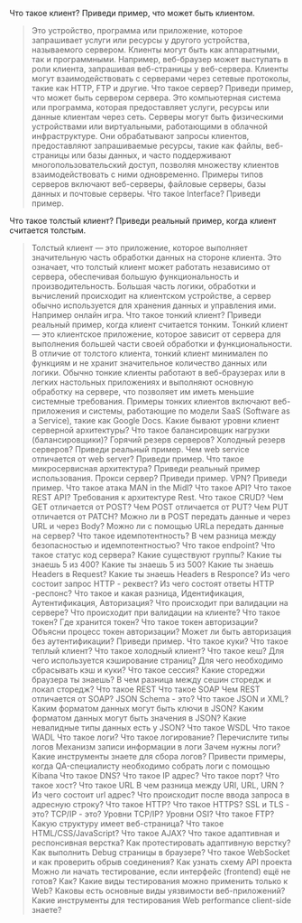 Что такое клиент? Приведи пример, что может быть клиентом.
>Это устройство, программа или приложение, которое запрашивает услуги или ресурсы у другого устройства, называемого сервером. Клиенты могут быть как аппаратными, так и программными. Например, веб-браузер может выступать в роли клиента, запрашивая веб-страницы у веб-сервера. Клиенты могут взаимодействовать с серверами через сетевые протоколы, такие как HTTP, FTP и другие.
Что такое сервер? Приведи пример, что может быть сервером сервера.
>Это компьютерная система или программа, которая предоставляет услуги, ресурсы или данные клиентам через сеть. Серверы могут быть физическими устройствами или виртуальными, работающими в облачной инфраструктуре. Они обрабатывают запросы клиентов, предоставляют запрашиваемые ресурсы, такие как файлы, веб-страницы или базы данных, и часто поддерживают многопользовательский доступ, позволяя множеству клиентов взаимодействовать с ними одновременно. Примеры типов серверов включают веб-серверы, файловые серверы, базы данных и почтовые серверы.
Что такое Interface? Приведи пример.
>
Что такое толстый клиент? Приведи реальный пример, когда клиент считается толстым.
>Толстый клиент — это приложение, которое выполняет значительную часть обработки данных на стороне клиента. Это означает, что толстый клиент может работать независимо от сервера, обеспечивая большую функциональность и производительность. Большая часть логики, обработки и вычислений происходит на клиентском устройстве, а сервер обычно используется для хранения данных и управления ими. Например онлайн игра.
Что  такое тонкий клиент? Приведи реальный пример, когда клиент считается тонким.
>Тонкий клиент — это клиентское приложение, которое зависит от сервера для выполнения большей части своей обработки и функциональности. В отличие от толстого клиента, тонкий клиент минимален по функциям и не хранит значительное количество данных или логики. Обычно тонкие клиенты работают в веб-браузерах или в легких настольных приложениях и выполняют основную обработку на сервере, что позволяет им иметь меньшие системные требования. Примеры тонких клиентов включают веб-приложения и системы, работающие по модели SaaS (Software as a Service), такие как Google Docs.
Какие бывают уровни клиент серверной архитектуры?
Что такое балансировщик нагрузки (балансировщики)?
Горячий резерв серверов? Холодный резерв серверов? Приведи реальный пример.
Чем web service отличается от web server? Приведи пример.
Что такое микросервисная архитектура? Приведи реальный пример использования.
Прокси сервер? Приведи пример.
VPN? Приведи пример.
Что такое атака MAN in the Midl?
Что такое API?
Что такое REST API?
Требования к архитектуре Rest.
Что такое CRUD?
Чем GET отличается от POST?
Чем POST отличается от PUT?
Чем PUT отличается от PATCH?
Можно ли в POST передать данные и через URL и через Body?
Можно ли с помощью URLa передать данные на сервер?
Что такое идемпотентность?
В чем разница между безопасностью и идемпотентностью?
Что такое endpoint?
Что такое статус код сервера?
Какие существуют группы?
Какие ты знаешь 5 из 400?
Какие ты знаешь 5 из 500?
Какие ты знаешь Headers в Request?
Какие ты знаешь Headers в Responce?
Из чего состоит запрос HTTP - реквест?
Из чего состоят ответы HTTP -респонс?
Что такое и какая разница, Идентификация, Аутентификация, Авторизация?
Что происходит при валидации на сервере?
Что происходит при валидации на клиенте?
Что такое токен?
Где хранится токен?
Что такое токен авторизации? Объясни процесс токен авторизации?
Может ли быть авторизация без аутентификации? Приведи пример.
Что такое куки?
Что такое теплый клиент?
Что такое холодный клиент?
Что такое кеш?
Для чего используется кэширование страниц?
Для чего необходимо сбрасывать кэш и куки?
Что такое сессия?
Какие стореджи браузера ты знаешь?
В чем разница между сешин сторедж и локал сторедж?
Что такое REST 
Что такое SOAP
Чем REST отличается от SOAP?
JSON Schema - это?
Что такое JSON и XML?
Каким форматом данных могут быть ключи в JSON?
Каким форматом данных могут быть значения в JSON?
Какие невалидные типы данных есть у JSON?
Что такое WSDL
Что такое WADL
Что такое логи?
Что такое логирование?
Перечислите типы логов
Механизм записи информации в логи
Зачем нужны логи? Какие инструменты знаете для сбора логов?
Привести примеры, когда QA-специалисту необходимо собрать логи с помощью Kibana
Что такое DNS?
Что такое IP адрес?
Что такое порт?
Что такое хост?
Что такое URL
В чем разница между URI, URL, URN ?
Из чего состоит url адрес?
Что происходит после ввода запроса в адресную строку?
Что такое HTTP?
Что такое HTTPS?
SSL и TLS - это?
TCP/IP - это?
Уровни TCP/IP?
Уровни OSI?
Что такое FTP?
Какую структуру имеет веб-страница?
Что такое HTML/CSS/JavaScript?
Что такое AJAX?
Что такое адаптивная и респонсивная верстка?
Как протестировать адаптивную верстку?
Как выполнить Debug страницы в браузере?
Что такое WebSocket и как проверить обрыв соединения?
Как узнать схему API проекта
Можно ли начать тестирование, если интерфейс (frontend) ещё не готов? Как?
Какие виды тестирования можно применить только к Web?
Каковы есть основные виды уязвимости веб-приложений?
Какие инструменты для тестирования Web performance client-side знаете?
